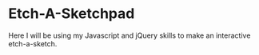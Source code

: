 # Etch-A-Sketchpad

Here I will be using my Javascript and jQuery skills to make an interactive etch-a-sketch.